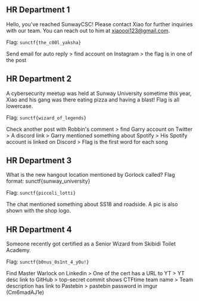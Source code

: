 ## HR Department 1
Hello, you've reached SunwayCSC! Please contact Xiao for further inquiries with our team. You can reach out to him at xiaoooi123@gmail.com.

Flag: `sunctf{the_c00l_yaksha}`

Send email for auto reply > find account on Instagram > the flag is in one of the post

## HR Department 2
A cybersecurity meetup was held at Sunway University sometime this year, Xiao and his gang was there eating pizza and having a blast! Flag is all lowercase.

Flag: `sunctf{wizard_of_legends}`

Check another post with Robbin's comment > find Garry account on Twitter > A discord link > Garry mentioned something about Spotify > His Spotify account is linked on Discord > Flag is the first word for each song

## HR Department 3
What is the new hangout location mentioned by Gorlock called? Flag format: sunctf{sunway_university}

Flag: `sunctf{piccoli_lotti}`

The chat mentioned something about SS18 and roadside. A pic is also shown with the shop logo. 

## HR Department 4
Someone recently got certified as a Senior Wizard from Skibidi Toilet Academy.

Flag: `sunctf{b0nus_0s1nt_4_y0u!}`

Find Master Warlock on Linkedin > One of the cert has a URL to YT > YT desc link to GitHub > top-secret commit shows CTFtime team name > Team description has link to Pastebin > pastebin password in imgur (Cm6madAJ1e)
